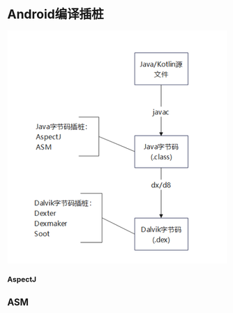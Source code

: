 # Android编译插桩



![image-20221003181041017](./Android%E7%BC%96%E8%AF%91%E6%8F%92%E6%A1%A9.assets/image-20221003181041017.png)



### AspectJ

## ASM
